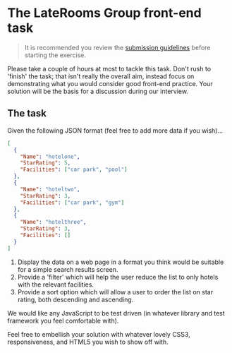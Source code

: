# The LateRooms Group front-end task

> It is recommended you review the [submission guidelines](SUBMISSION-GUIDELINES.md) before starting the exercise.

Please take a couple of hours at most to tackle this task. Don't rush to 'finish' the task; that isn't really the overall aim, instead focus on demonstrating what you would consider good front-end practice. Your solution will be the basis for a discussion during our interview.

## The task

Given the following JSON format (feel free to add more data if you wish)...

```json
[
  {
    "Name": "hotelone",
    "StarRating": 5,
    "Facilities": ["car park", "pool"]
  },
  {
    "Name": "hoteltwo",
    "StarRating": 3,
    "Facilities": ["car park", "gym"]
  },
  {
    "Name": "hotelthree",
    "StarRating": 3,
    "Facilities": []
  }
]
```

1. Display the data on a web page in a format you think would be suitable for a simple search results screen.
2. Provide a 'filter' which will help the user reduce the list to only hotels with the relevant facilities.
3. Provide a sort option which will allow a user to order the list on star rating, both descending and ascending.

We would like any JavaScript to be test driven (in whatever library and test framework you feel comfortable with).

Feel free to embellish your solution with whatever lovely CSS3, responsiveness, and HTML5 you wish to show off with.

